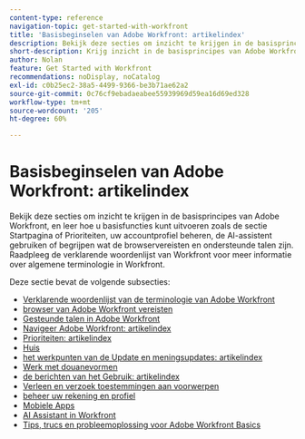 ```yaml
---
content-type: reference
navigation-topic: get-started-with-workfront
title: 'Basisbeginselen van Adobe Workfront: artikelindex'
description: Bekijk deze secties om inzicht te krijgen in de basisprincipes van Adobe Workfront, en leer hoe u basisfuncties kunt uitvoeren zoals de sectie Startpagina of Prioriteiten, uw accountprofiel beheren, de AI-assistent gebruiken of begrijpen wat de browservereisten en ondersteunde talen zijn. Raadpleeg de verklarende woordenlijst van Workfront voor meer informatie over algemene terminologie in Workfront.
short-description: Krijg inzicht in de basisprincipes van Adobe Workfront en leer hoe u basisfuncties kunt uitvoeren.
author: Nolan
feature: Get Started with Workfront
recommendations: noDisplay, noCatalog
exl-id: c0b25ec2-38a5-4499-9366-be3b71ae62a2
source-git-commit: 0c76cf9ebadaeabee55939969d59ea16d69ed328
workflow-type: tm+mt
source-wordcount: '205'
ht-degree: 60%

---
```


# Basisbeginselen van Adobe Workfront: artikelindex

<!--Audited: 01/2025-->

Bekijk deze secties om inzicht te krijgen in de basisprincipes van Adobe Workfront, en leer hoe u basisfuncties kunt uitvoeren zoals de sectie Startpagina of Prioriteiten, uw accountprofiel beheren, de AI-assistent gebruiken of begrijpen wat de browservereisten en ondersteunde talen zijn. Raadpleeg de verklarende woordenlijst van Workfront voor meer informatie over algemene terminologie in Workfront.

Deze sectie bevat de volgende subsecties:

* [ Verklarende woordenlijst van de terminologie van Adobe Workfront ](../workfront-basics/navigate-workfront/workfront-navigation/workfront-terminology-glossary.md)
* [ browser van Adobe Workfront vereisten ](../workfront-basics/workfront-browser-requirements.md)
* [ Gesteunde talen in Adobe Workfront ](../workfront-basics/supported-languages-in-workfront.md)
* [ Navigeer Adobe Workfront: artikelindex ](../workfront-basics/navigate-workfront/navigate-workfront.md)
* [Prioriteiten: artikelindex](/help/quicksilver/workfront-basics/priorities/priorities-toc.md)
* [ Huis ](../workfront-basics/using-home/home.md)
* [ het werkpunten van de Update en meningsupdates: artikelindex ](../workfront-basics/updating-work-items-and-viewing-updates/update-work-items-and-view-updates.md)
* [ Werk met douanevormen ](../workfront-basics/work-with-custom-forms/work-with-custom-forms.md)
* [ de berichten van het Gebruik: artikelindex ](../workfront-basics/using-notifications/use-notifications.md)
* [ Verleen en verzoek toestemmingen aan voorwerpen ](../workfront-basics/grant-and-request-access-to-objects/grant-and-request-access-to-objects.md)
* [ beheer uw rekening en profiel ](../workfront-basics/manage-your-account-and-profile/manage-your-account-and-profile.md)
* [ Mobiele Apps ](../workfront-basics/mobile-apps/mobile-apps.md)
* [AI Assistant in Workfront](/help/quicksilver/workfront-basics/ai-assistant/ai-assistant.md)
* [Tips, trucs en probleemoplossing voor Adobe Workfront Basics](../workfront-basics/tips-tricks-and-troubleshooting/tips-tricks-troubleshooting-basics.md)
